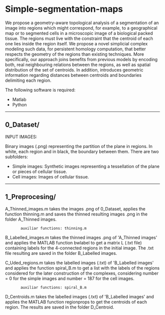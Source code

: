 # Simple-segmentation-maps

We propose a geometry-aware topological analysis of a segmentation of an image into regions which might correspond, for example, to a geographical map or to segmented cells in a microscopic image of a biological packed tissue. The regions must live with the constraint that the centroid of each one lies inside the region itself.
We propose a novel simplicial complex modeling such data, for persistent homology computation, that better respects the geometry of the regions than existing techniques. More specifically, our approach joins benefits from previous models by encoding both, real neighbouring relations between the regions, as well as spatial distribution of the set of centroids. In addition, introduces geometric information regarding distances between centroids and boundaries delimiting each region.

The following software is required:

- Matlab
- Python

----------
0_Dataset/
----------

INPUT IMAGES: 

Binary images (.png) representing the partition of the plane in regions. In white, each region and in black, the boundary between them. There are two subfolders:

- Simple images: Synthetic images representing a tessellation of the plane or pieces of cellular tissue.
- Cell  images:  Images of cellular tissue.

---------------
1_Preprocesing/
---------------

A_Thinned_images.m takes the images .png of 0_Dataset, applies the function thinning.m and saves the thinned resulting images .png in the folder A_Thinned images.

           auxiliar functions: thinning.m

B_Labelled_images.m takes the thinned images .png of 'A_Thinned images' and applies the MATLAB function bwlabel to get a matrix L (.txt file) containing labels for the 4-connected regions in the initial image. The .txt file resulting are saved in the folder B_Labelled images.

C_Uded_regions.m takes the labelled images (.txt) of 'B_Labelled images' and applies the function spiral_B.m to get a list with the labels of the regions considered for the later construction of the complexes, considering number = 0 for the simple images and number = 187 for the cell images.

           auxiliar functions: spiral_B.m
           
D_Centroids.m takes the labelled images (.txt) of 'B_Labelled images' and applies the MATLAB function regionprops to get the centroids of each region. The results are saved in the folder D_Centroid.



